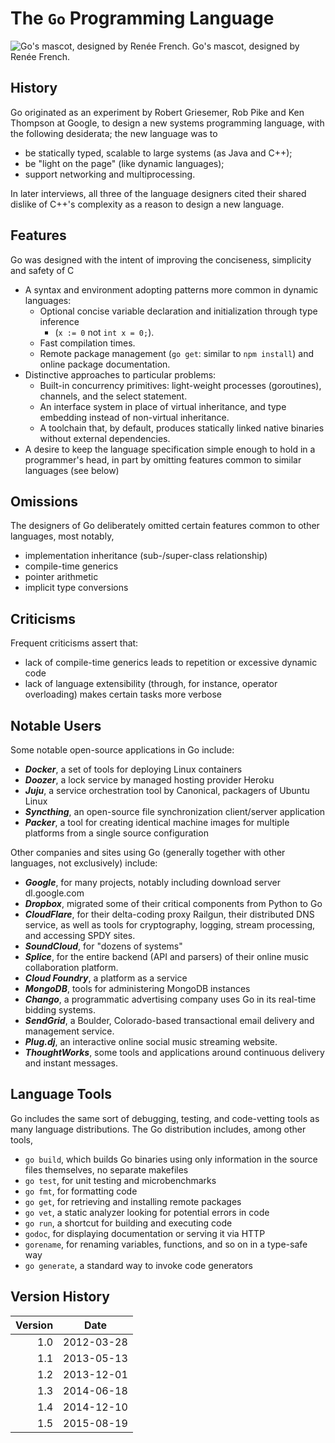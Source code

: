 The `Go` Programming Language
========================

![Go's mascot, designed by Renée French.](https://upload.wikimedia.org/wikipedia/commons/2/23/Golang.png)
Go's mascot, designed by Renée French.

History
------
Go originated as an experiment by Robert Griesemer, Rob Pike and Ken Thompson at Google, to design a new systems programming language, with the following desiderata; the new language was to

* be statically typed, scalable to large systems (as Java and C++);
* be "light on the page" (like dynamic languages);
* support networking and multiprocessing.

In later interviews, all three of the language designers cited their shared dislike of C++'s complexity as a reason to design a new language.

Features
------------
Go was designed with the intent of improving the conciseness, simplicity and safety of C

* A syntax and environment adopting patterns more common in dynamic languages:
  * Optional concise variable declaration and initialization through type inference
    * (`x := 0` not `int x = 0;`).
  * Fast compilation times.
  * Remote package management (`go get`: similar to `npm install`) and online package documentation.
* Distinctive approaches to particular problems:
  * Built-in concurrency primitives: light-weight processes (goroutines), channels, and the select statement.
  * An interface system in place of virtual inheritance, and type embedding instead of non-virtual inheritance.
  * A toolchain that, by default, produces statically linked native binaries without external dependencies.
* A desire to keep the language specification simple enough to hold in a programmer's head, in part by omitting features common to similar languages (see below)

Omissions
----------
The designers of Go deliberately omitted certain features common to other languages, most notably,

* implementation inheritance (sub-/super-class relationship)
* compile-time generics
* pointer arithmetic
* implicit type conversions

Criticisms
-----------
Frequent criticisms assert that:

* lack of compile-time generics leads to repetition or excessive dynamic code
* lack of language extensibility (through, for instance, operator overloading) makes certain tasks more verbose

Notable Users
------------

Some notable open-source applications in Go include:

* ***Docker***, a set of tools for deploying Linux containers
* ***Doozer***, a lock service by managed hosting provider Heroku
* ***Juju***, a service orchestration tool by Canonical, packagers of Ubuntu Linux
* ***Syncthing***, an open-source file synchronization client/server application
* ***Packer***, a tool for creating identical machine images for multiple platforms from a single source configuration

Other companies and sites using Go (generally together with other languages, not exclusively) include:

* ***Google***, for many projects, notably including download server dl.google.com
* ***Dropbox***, migrated some of their critical components from Python to Go
* ***CloudFlare***, for their delta-coding proxy Railgun, their distributed DNS service, as well as tools for cryptography, logging, stream processing, and accessing SPDY sites.
* ***SoundCloud***, for "dozens of systems"
* ***Splice***, for the entire backend (API and parsers) of their online music collaboration platform.
* ***Cloud Foundry***, a platform as a service
* ***MongoDB***, tools for administering MongoDB instances
* ***Chango***, a programmatic advertising company uses Go in its real-time bidding systems.
* ***SendGrid***, a Boulder, Colorado-based transactional email delivery and management service.
* ***Plug.dj***, an interactive online social music streaming website.
* ***ThoughtWorks***, some tools and applications around continuous delivery and instant messages.

Language Tools
--------------
Go includes the same sort of debugging, testing, and code-vetting tools as many language distributions. The Go distribution includes, among other tools,

* `go build`, which builds Go binaries using only information in the source files themselves, no separate makefiles
* `go test`, for unit testing and microbenchmarks
* `go fmt`, for formatting code
* `go get`, for retrieving and installing remote packages
* `go vet`, a static analyzer looking for potential errors in code
* `go run`, a shortcut for building and executing code
* `godoc`, for displaying documentation or serving it via HTTP
* `gorename`, for renaming variables, functions, and so on in a type-safe way
* `go generate`, a standard way to invoke code generators

Version History
------------

| Version | Date       |
| ------: | ---------- |
| 1.0     | 2012-03-28 |
| 1.1     | 2013-05-13 |
| 1.2     | 2013-12-01 |
| 1.3     | 2014-06-18 |
| 1.4     | 2014-12-10 |
| 1.5     | 2015-08-19 |
